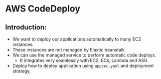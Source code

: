 # AWS CodeDeploy

## Introduction:

- We want to deploy our applications automatically to many EC2 instances.
- These instances are not managed by Elastic beanstalk.
- We can use the managed service to perform automatic code deploys.
  - It integrates very seamlessly with EC2, ECs, Lambda and ASG.
- Deploy how to deploy application using `appsec.yaml` and deployment strategy.